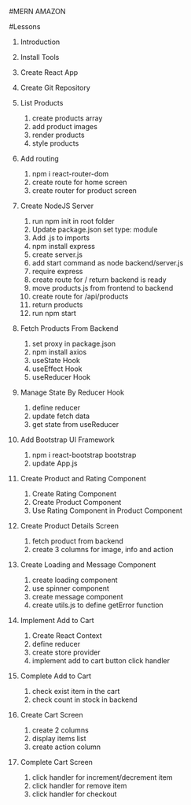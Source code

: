 #MERN AMAZON

#Lessons

1. Introduction

2. Install Tools

3. Create React App

4. Create Git Repository

5. List Products

   1. create products array
   2. add product images
   3. render products
   4. style products

6. Add routing

   1. npm i react-router-dom
   2. create route for home screen
   3. create router for product screen

7. Create NodeJS Server

   1. run npm init in root folder
   2. Update package.json set type: module
   3. Add .js to imports
   4. npm install express
   5. create server.js
   6. add start command as node backend/server.js
   7. require express
   8. create route for / return backend is ready
   9. move products.js from frontend to backend
   10. create route for /api/products
   11. return products
   12. run npm start

8. Fetch Products From Backend

   1. set proxy in package.json
   2. npm install axios
   3. useState Hook
   4. useEffect Hook
   5. useReducer Hook

9. Manage State By Reducer Hook

   1. define reducer
   2. update fetch data
   3. get state from useReducer

10. Add Bootstrap UI Framework

    1. npm i react-bootstrap bootstrap
    2. update App.js

11. Create Product and Rating Component

    1. Create Rating Component
    2. Create Product Component
    3. Use Rating Component in Product Component

12. Create Product Details Screen

    1. fetch product from backend
    2. create 3 columns for image, info and action

13. Create Loading and Message Component

    1. create loading component
    2. use spinner component
    3. create message component
    4. create utils.js to define getError function

14. Implement Add to Cart

    1. Create React Context
    2. define reducer
    3. create store provider
    4. implement add to cart button click handler

15. Complete Add to Cart

    1. check exist item in the cart
    2. check count in stock in backend

16. Create Cart Screen

    1. create 2 columns
    2. display items list
    3. create action column

17. Complete Cart Screen

    1. click handler for increment/decrement item
    2. click handler for remove item
    3. click handler for checkout
